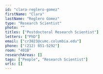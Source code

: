 ```yaml
---
id: "clara-reglero-gomez"
firstName: "Clara"
lastName: "Reglero Gomez"
type: "Research Scientist"
photo: ""
titles: ["Postdoctoral Research Scientist"]
letters: ["PhD"]
email: ["cr3023@cumc.columbia.edu"]
phone: ["(212) 851-5292"]
room: "401B"
researchAreas: []
tags: ["People", "Research Scientist"]
urls: []
---
```

